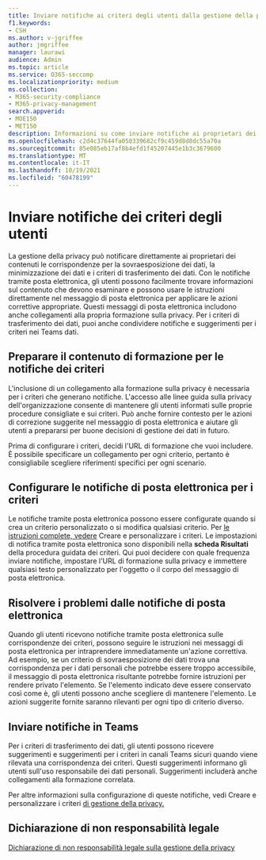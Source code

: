 ```yaml
---
title: Inviare notifiche ai criteri degli utenti dalla gestione della privacy
f1.keywords:
- CSH
ms.author: v-jgriffee
author: jmgriffee
manager: laurawi
audience: Admin
ms.topic: article
ms.service: O365-seccomp
ms.localizationpriority: medium
ms.collection:
- M365-security-compliance
- M365-privacy-management
search.appverid:
- MOE150
- MET150
description: Informazioni su come inviare notifiche ai proprietari dei contenuti sulle corrispondenze dei criteri trovate dalla gestione della privacy e su come usare queste notifiche di posta elettronica per risolvere i problemi.
ms.openlocfilehash: c2d4c37644fa050339682cf9c459d8d8dc55a70a
ms.sourcegitcommit: 85e085eb17af8b4efd1f45207445e1b3c3679600
ms.translationtype: MT
ms.contentlocale: it-IT
ms.lasthandoff: 10/19/2021
ms.locfileid: "60478199"
---
```

# <a name="send-users-policy-notifications"></a>Inviare notifiche dei criteri degli utenti

La gestione della privacy può notificare direttamente ai proprietari dei contenuti le corrispondenze per la sovraesposizione dei dati, la minimizzazione dei dati e i criteri di trasferimento dei dati. Con le notifiche tramite posta elettronica, gli utenti possono facilmente trovare informazioni sul contenuto che devono esaminare e possono usare le istruzioni direttamente nel messaggio di posta elettronica per applicare le azioni correttive appropriate. Questi messaggi di posta elettronica includono anche collegamenti alla propria formazione sulla privacy. Per i criteri di trasferimento dei dati, puoi anche condividere notifiche e suggerimenti per i criteri nei Teams dati.

## <a name="prepare-training-content-for-policy-notifications"></a>Preparare il contenuto di formazione per le notifiche dei criteri

L'inclusione di un collegamento alla formazione sulla privacy è necessaria per i criteri che generano notifiche. L'accesso alle linee guida sulla privacy dell'organizzazione consente di mantenere gli utenti informati sulle proprie procedure consigliate e sui criteri. Può anche fornire contesto per le azioni di correzione suggerite nel messaggio di posta elettronica e aiutare gli utenti a prepararsi per buone decisioni di gestione dei dati in futuro.

Prima di configurare i criteri, decidi l'URL di formazione che vuoi includere. È possibile specificare un collegamento per ogni criterio, pertanto è consigliabile scegliere riferimenti specifici per ogni scenario.

## <a name="set-up-email-notifications-for-policies"></a>Configurare le notifiche di posta elettronica per i criteri

Le notifiche tramite posta elettronica possono essere configurate quando si crea un criterio personalizzato o si modifica qualsiasi criterio. Per [le istruzioni complete, vedere](privacy-management-policies-create.md) Creare e personalizzare i criteri. Le impostazioni di notifica tramite posta elettronica sono disponibili nella **scheda Risultati** della procedura guidata dei criteri. Qui puoi decidere con quale frequenza inviare notifiche, impostare l'URL di formazione sulla privacy e immettere qualsiasi testo personalizzato per l'oggetto o il corpo del messaggio di posta elettronica.

## <a name="remediate-issues-from-email-notifications"></a>Risolvere i problemi dalle notifiche di posta elettronica

Quando gli utenti ricevono notifiche tramite posta elettronica sulle corrispondenze dei criteri, possono seguire le istruzioni nei messaggi di posta elettronica per intraprendere immediatamente un'azione correttiva. Ad esempio, se un criterio di sovraesposizione dei dati trova una corrispondenza per i dati personali che potrebbe essere troppo accessibile, il messaggio di posta elettronica risultante potrebbe fornire istruzioni per rendere privato l'elemento. Se l'elemento indicato deve essere conservato così come è, gli utenti possono anche scegliere di mantenere l'elemento. Le azioni suggerite fornite saranno rilevanti per ogni tipo di criterio diverso.

## <a name="send-notifications-in-teams"></a>Inviare notifiche in Teams

Per i criteri di trasferimento dei dati, gli utenti possono ricevere suggerimenti e suggerimenti per i criteri in canali Teams sicuri quando viene rilevata una corrispondenza dei criteri. Questi suggerimenti informano gli utenti sull'uso responsabile dei dati personali. Suggerimenti includerà anche collegamenti alla formazione correlata.

Per altre informazioni sulla configurazione di queste notifiche, vedi Creare e personalizzare i criteri [di gestione della privacy.](privacy-management-policies-create.md#set-user-email-notifications)

## <a name="legal-disclaimer"></a>Dichiarazione di non responsabilità legale

[Dichiarazione di non responsabilità legale sulla gestione della privacy](privacy-management-disclaimer.md)
